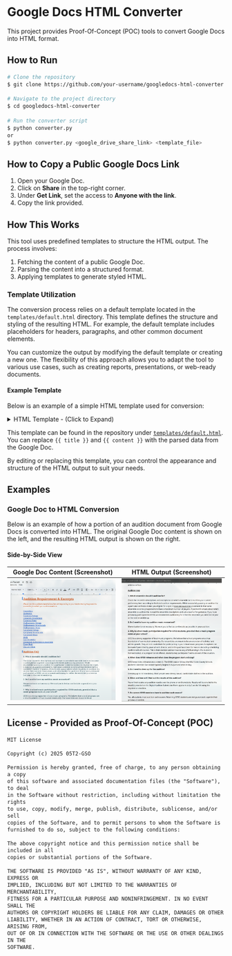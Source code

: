 # Google Docs HTML Converter

This project provides Proof-Of-Concept (POC) tools to convert Google Docs into HTML format. 

## How to Run

```bash
# Clone the repository
$ git clone https://github.com/your-username/googledocs-html-converter.git

# Navigate to the project directory
$ cd googledocs-html-converter

# Run the converter script
$ python converter.py 
or 
$ python converter.py <google_drive_share_link> <template_file>
```

## How to Copy a Public Google Docs Link

1. Open your Google Doc.
2. Click on **Share** in the top-right corner.
3. Under **Get Link**, set the access to **Anyone with the link**.
4. Copy the link provided.

## How This Works
This tool uses predefined templates to structure the HTML output. The process involves:
1. Fetching the content of a public Google Doc.
2. Parsing the content into a structured format.
3. Applying templates to generate styled HTML.

### Template Utilization

The conversion process relies on a default template located in the `templates/default.html` directory. This template defines the structure and styling of the resulting HTML. For example, the default template includes placeholders for headers, paragraphs, and other common document elements.

You can customize the output by modifying the default template or creating a new one. The flexibility of this approach allows you to adapt the tool to various use cases, such as creating reports, presentations, or web-ready documents.

#### Example Template

Below is an example of a simple HTML template used for conversion:
<details>
<summary>HTML Template - (Click to Expand)</summary>

```html
<!DOCTYPE html>
<html lang="en">
<head>
    <meta charset="UTF-8">
    <title>{{ title }}</title>
    <style>
        body { font-family: "Segoe UI", sans-serif; padding: 2rem; line-height: 1.6; }
        h1 { font-size: 2em; color: #222; }
        h2 { font-size: 1.5em; color: #444; }
        h3 { font-size: 1.2em; color: #666; }
        p { margin: 0.8em 0; }
        strong { font-weight: bold; }
        em { font-style: italic; }
        u { text-decoration: underline; }
        ul, ol { padding-left: 2em; }
        li { margin-bottom: 0.5em; }
        .container {
                max-width: 800px;
                margin: 0 auto;
                padding: 2rem;
            }
    </style>
</head>
<body>
        <!DOCTYPE html>
<html lang="en">
<head>
    <meta charset="UTF-8">
    <title>GYSO Banner</title>
    <style>
        body {
            margin: 0;
            font-family: Arial, sans-serif;
        }

        .banner {
            display: flex;
            justify-content: space-between;
            align-items: center;
            background-color: #2c3e50;
            color: white;
            padding: 10px 20px;
            box-shadow: 0 2px 4px rgba(0,0,0,0.1);
        }

        .banner .logo {
            font-size: 1.5em;
            font-weight: bold;
        }

        .banner .nav-links {
            display: flex;
            gap: 20px;
        }

        .banner .nav-links a {
            color: white;
            text-decoration: none;
            font-weight: 500;
        }

        .banner .nav-links a:hover {
            text-decoration: underline;
        }
    </style>
</head>
<body>
        <div class="banner">
                <div class="logo">GYSO</div>
                <div class="nav-links">
                <a href="#">About</a>
                <a href="#">Auditions</a>
                <a href="#">Events</a>
                <a href="#">Contact</a>
                </div>
        </div>
        <div class="container">
            {{ content }}
        </div>
    </body>
</html>
```

</details>


This template can be found in the repository under [`templates/default.html`](templates/default.html). You can replace `{{ title }}` and `{{ content }}` with the parsed data from the Google Doc.

By editing or replacing this template, you can control the appearance and structure of the HTML output to suit your needs.

## Examples
### Google Doc to HTML Conversion

Below is an example of how a portion of an audition document from Google Docs is converted into HTML. The original Google Doc content is shown on the left, and the resulting HTML output is shown on the right.

#### Side-by-Side View

| Google Doc Content (Screenshot) | HTML Output (Screenshot) |
|----------------------------------|--------------------------|
| ![Google Doc Content](readme-resources/googledoc-example.png) | ![HTML Output](readme-resources/compiledhtml-example.png) |



## License - Provided as Proof-Of-Concept (POC)
```
MIT License

Copyright (c) 2025 05T2-GSO

Permission is hereby granted, free of charge, to any person obtaining a copy
of this software and associated documentation files (the "Software"), to deal
in the Software without restriction, including without limitation the rights
to use, copy, modify, merge, publish, distribute, sublicense, and/or sell
copies of the Software, and to permit persons to whom the Software is
furnished to do so, subject to the following conditions:

The above copyright notice and this permission notice shall be included in all
copies or substantial portions of the Software.

THE SOFTWARE IS PROVIDED "AS IS", WITHOUT WARRANTY OF ANY KIND, EXPRESS OR
IMPLIED, INCLUDING BUT NOT LIMITED TO THE WARRANTIES OF MERCHANTABILITY,
FITNESS FOR A PARTICULAR PURPOSE AND NONINFRINGEMENT. IN NO EVENT SHALL THE
AUTHORS OR COPYRIGHT HOLDERS BE LIABLE FOR ANY CLAIM, DAMAGES OR OTHER
LIABILITY, WHETHER IN AN ACTION OF CONTRACT, TORT OR OTHERWISE, ARISING FROM,
OUT OF OR IN CONNECTION WITH THE SOFTWARE OR THE USE OR OTHER DEALINGS IN THE
SOFTWARE.
```
